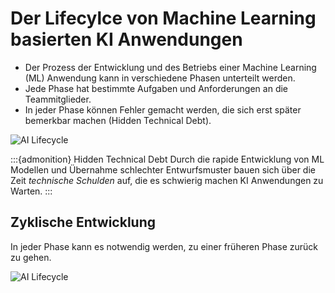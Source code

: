 # Der Lifecylce von Machine Learning basierten KI Anwendungen

- Der Prozess der Entwicklung und des Betriebs einer Machine Learning (ML) Anwendung kann in verschiedene Phasen unterteilt werden.
- Jede Phase hat bestimmte Aufgaben und Anforderungen an die Teammitglieder.
- In jeder Phase können Fehler gemacht werden, die sich erst später bemerkbar machen (Hidden Technical Debt).

![AI Lifecycle](img/ai_lifecycle.png)

:::{admonition} Hidden Technical Debt
Durch die rapide Entwicklung von ML Modellen und Übernahme schlechter Entwurfsmuster bauen sich über die Zeit *technische Schulden* auf, die es schwierig machen KI Anwendungen zu Warten.
:::

## Zyklische Entwicklung
In jeder Phase kann es notwendig werden, zu einer früheren Phase zurück zu gehen.

![AI Lifecycle](img/iterations.png)




